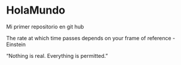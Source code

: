 # HolaMundo

Mi primer repositorio en git hub

The rate at which time passes depends on your frame of reference - Einstein

“Nothing is real. Everything is permitted.”
